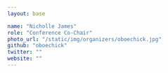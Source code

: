 ```yaml
---
layout: base

name: "Nicholle James"
role: "Conference Co-Chair"
photo_url: "/static/img/organizers/oboechick.jpg"
github: "oboechick"
twitter: ""
website: ""
---
```

